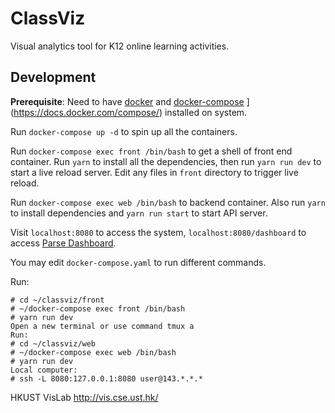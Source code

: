 # ClassViz

Visual analytics tool for K12 online learning activities.

## Development

**Prerequisite**: Need to have [docker](https://store.docker.com/editions/community/docker-ce-server-ubuntu/plans/docker-ce-server-ubuntu-tier?tab=instructions) and [docker-compose](https://docs.docker.com/compose/install/) ](https://docs.docker.com/compose/) installed on system.

Run `docker-compose up -d` to spin up all the containers.

Run `docker-compose exec front /bin/bash` to get a shell of front end container. Run `yarn` to install all the dependencies, then run `yarn run dev` to start a live reload server. Edit any files in `front` directory to trigger live reload.

Run `docker-compose exec web /bin/bash` to backend container. Also run `yarn` to install dependencies and `yarn run start` to start API server.

Visit `localhost:8080` to access the system, `localhost:8080/dashboard` to access [Parse Dashboard](https://github.com/parse-community/parse-dashboard).

You may edit `docker-compose.yaml` to run different commands.
 
Run:

    # cd ~/classviz/front
    # ~/docker-compose exec front /bin/bash
    # yarn run dev
    Open a new terminal or use command tmux a
    Run:
    # cd ~/classviz/web
    # ~/docker-compose exec web /bin/bash
    # yarn run dev
    Local computer:
    # ssh -L 8080:127.0.0.1:8080 user@143.*.*.*

HKUST VisLab http://vis.cse.ust.hk/